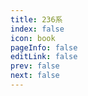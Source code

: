 ```yaml
---
title: 236系
index: false
icon: book
pageInfo: false
editLink: false
prev: false
next: false
---
```

